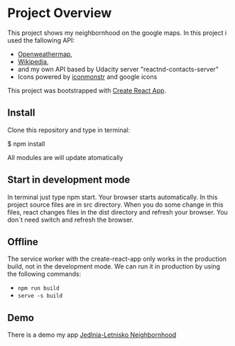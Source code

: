 # Project Overview

This project shows my neighbornhood on the google maps. In this project i used the fallowing API:
- [Openweathermap](https://openweathermap.org/),
- [Wikipedia](https://www.mediawiki.org/wiki/API:Main_page),
- and my own API based by Udacity server "reactnd-contacts-server"
- Icons powered by [iconmonstr](https://iconmonstr.com/) and google icons

This project was bootstrapped with [Create React App](https://github.com/facebook/create-react-app).


## Install

Clone this repository and type in terminal:

$ npm install


All modules are will update atomatically


## Start in development mode

In terminal just type npm start. Your browser starts automatically.
In this project source files are in src directory. When you do some change in this files, react changes files in the dist directory and refresh your browser. You don`t need switch and refresh the browser. 

## Offline   

The service worker with the create-react-app only works in the production build, not in the development mode. We can run it in production by using the following commands:
- `npm run build`
- `serve -s build`


## Demo

There is a demo my app [Jedlnia-Letnisko Neighbornhood](http://46.41.150.120:5000/)